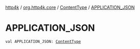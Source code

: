 [http4k](../../index.md) / [org.http4k.core](../index.md) / [ContentType](index.md) / [APPLICATION_JSON](./-a-p-p-l-i-c-a-t-i-o-n_-j-s-o-n.md)

# APPLICATION_JSON

`val APPLICATION_JSON: `[`ContentType`](index.md)